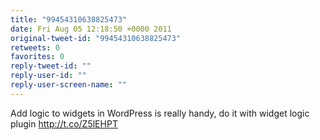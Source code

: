 ```yaml
---
title: "99454310638825473"
date: Fri Aug 05 12:18:50 +0000 2011
original-tweet-id: "99454310638825473"
retweets: 0
favorites: 0
reply-tweet-id: ""
reply-user-id: ""
reply-user-screen-name: ""
---
```

Add logic to widgets in WordPress is really handy, do it with widget logic plugin http://t.co/Z5lEHPT
